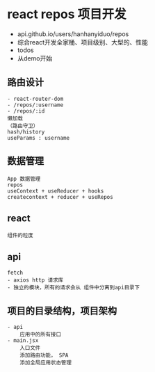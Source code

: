 # react repos 项目开发
- api.github.io/users/hanhanyiduo/repos
- 综合react开发全家桶、项目级别、大型的、性能
- todos 
- 从demo开始

## 路由设计
    - react-router-dom
    - /repos/:username
    - /repos/:id
    懒加载 
    （路由守卫）
    hash/history
    useParams : username 
## 数据管理
    App 数据管理 
    repos 
    useContext + useReducer + hooks
    createcontext + reducer + useRepos
## react 
    组件的粒度 
## api 
    fetch
    - axios http 请求库
    - 独立的模块，所有的请求会从 组件中分离到api目录下

## 项目的目录结构，项目架构
    - api 
        应用中的所有接口
    - main.jsx 
        入口文件
        添加路由功能， SPA 
        添加全局应用状态管理
        